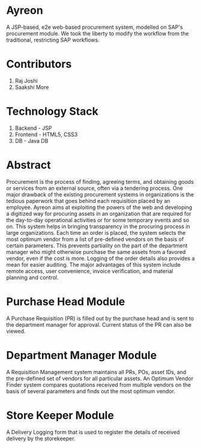 # Ayreon
A JSP-based, e2e web-based procurement system, modelled on SAP's procurement module. We took the liberty to modify the workflow from the traditional, restricting SAP workflows.

# Contributors
1. Raj Joshi 
2. Saakshi More

# Technology Stack
1. Backend - JSP
2. Frontend - HTML5, CSS3
3. DB - Java DB

# Abstract
Procurement is the process of finding, agreeing terms, and obtaining goods or services from an external source, often via a tendering process. One major drawback of the existing procurement systems in organizations is the tedious paperwork that goes behind each requisition placed by an employee. Ayreon aims at exploiting the powers of the web and developing a digitized way for procuring assets in an organization that are required for the day-to-day operational activities or for some temporary events and so on. This system helps in bringing transparency in the procuring process in large organizations.  Each time an order is placed, the system selects the most optimum vendor from a list of pre-defined vendors on the basis of certain parameters. This prevents partiality on the part of the department manager who might otherwise purchase the same assets from a favored vendor, even if the cost is more. Logging of the order details also provides a mean for easier auditing. The major advantages of this system include remote access, user convenience, invoice verification, and material planning and control. 

# Purchase Head Module
A Purchase Requisition (PR) is filled out by the purchase head and is sent to the department manager for approval. Current status of the PR can also be viewed.

# Department Manager Module
A Requisition Management system maintains all PRs, POs, asset IDs, and the pre-defined set of vendors for all particular assets. An Optimum Vendor Finder system compares quotations received from multiple vendors on the basis of several parameters and finds out the most optimum vendor.

# Store Keeper Module
A Delivery Logging form that is used to register the details of received delivery by the storekeeper.

